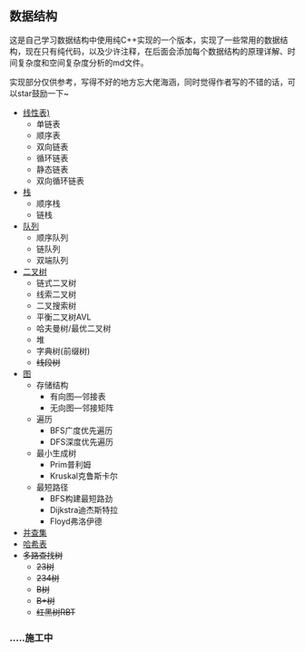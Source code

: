 ##  数据结构

​	这是自己学习数据结构中使用纯C++实现的一个版本，实现了一些常用的数据结构，现在只有纯代码，以及少许注释，在后面会添加每个数据结构的原理详解、时间复杂度和空间复杂度分析的md文件。

​	实现部分仅供参考，写得不好的地方忘大佬海涵，同时觉得作者写的不错的话，可以star鼓励一下~

- [线性表)](https://github.com/WLSTLA/DataStructureLearning/tree/master/1.LinearTable)
  - 单链表
  - 顺序表
  - 双向链表
  - 循环链表
  - 静态链表
  - 双向循环链表
- [栈](https://github.com/WLSTLA/DataStructureLearning/tree/master/2.Stack)
  - 顺序栈
  - 链栈
- [队列](https://github.com/WLSTLA/DataStructureLearning/tree/master/3.Queue)
  - 顺序队列
  - 链队列
  - 双端队列
- [二叉树](https://github.com/WLSTLA/DataStructureLearning/tree/master/4.Tree)
  - 链式二叉树
  - 线索二叉树
  - 二叉搜索树
  - 平衡二叉树AVL
  - 哈夫曼树/最优二叉树
  - 堆
  - 字典树(前缀树)
  - ~~线段树~~
- [图](https://github.com/WLSTLA/DataStructureLearning/tree/master/5.Graph)
  - 存储结构
    - 有向图—邻接表
    - 无向图—邻接矩阵
  - 遍历
    - BFS广度优先遍历
    - DFS深度优先遍历
  - 最小生成树
    - Prim普利姆
    - Kruskal克鲁斯卡尔
  - 最短路径
    - BFS构建最短路劲
    - Dijkstra迪杰斯特拉
    - Floyd弗洛伊德
- [并查集](https://github.com/WLSTLA/DataStructureLearning/tree/master/6.DisjointSet)
- [哈希表](https://github.com/WLSTLA/DataStructureLearning/tree/master/7.HashTable)
- ~~多路查找树~~
  - ~~23树~~
  - ~~234树~~
  - ~~B树~~
  - ~~B+树~~
  - ~~红黑树RBT~~

###  .....施工中